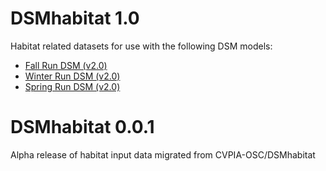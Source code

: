 # DSMhabitat 1.0

Habitat related datasets for use with the following DSM models:

* [Fall Run DSM (v2.0)](https://github.com/CVPIA-OSC/fallRunDSM/releases/tag/v2.0)
* [Winter Run DSM (v2.0)](https://github.com/CVPIA-OSC/winterRunDSM/releases/tag/v2.0)
* [Spring Run DSM (v2.0)](https://github.com/CVPIA-OSC/springRunDSM/releases/tag/v2.0)

# DSMhabitat 0.0.1

Alpha release of habitat input data migrated from CVPIA-OSC/DSMhabitat
